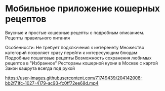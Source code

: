 # Мобильное приложение кошерных рецептов

Вкусные и простые кошерные рецепты с подробным описанием. Рецепты правильного питания

Особенности:
Не требует подключения к интеренету
Множество категорий позволяет сразу перейти к интересующим блюдам
Подробные пошаговые рецепты
Возможность сохранения любимых рецептов в "Избранное"
Рестораны кошерной кухни в Москве с картой
Закон кашрута всегда под рукой

https://user-images.githubusercontent.com/71749439/204142008-bb2f71fc-1027-4179-ac93-fc0ff72ee68d.mp4

